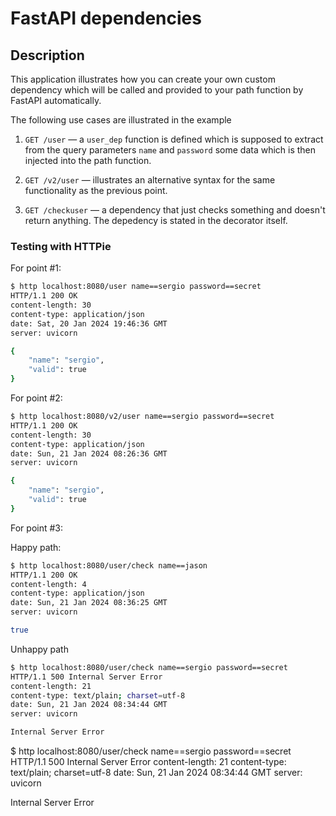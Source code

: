# FastAPI dependencies

## Description

This application illustrates how you can create your own custom dependency which will be called and provided to your path function by FastAPI automatically.

The following use cases are illustrated in the example

1. `GET /user` &mdash; a `user_dep` function is defined which is supposed to extract from the query parameters `name` and `password` some data which is then injected into the path function.

2. `GET /v2/user` &mdash; illustrates an alternative syntax for the same functionality as the previous point.

3. `GET /checkuser` &mdash; a dependency that just checks something and doesn't return anything. The depedency is stated in the decorator itself.

### Testing with HTTPie

For point #1:

```bash
$ http localhost:8080/user name==sergio password==secret
HTTP/1.1 200 OK
content-length: 30
content-type: application/json
date: Sat, 20 Jan 2024 19:46:36 GMT
server: uvicorn

{
    "name": "sergio",
    "valid": true
}

```

For point #2:

```bash
$ http localhost:8080/v2/user name==sergio password==secret
HTTP/1.1 200 OK
content-length: 30
content-type: application/json
date: Sun, 21 Jan 2024 08:26:36 GMT
server: uvicorn

{
    "name": "sergio",
    "valid": true
}
```

For point #3:

Happy path:

```bash
$ http localhost:8080/user/check name==jason
HTTP/1.1 200 OK
content-length: 4
content-type: application/json
date: Sun, 21 Jan 2024 08:36:25 GMT
server: uvicorn

true

```

Unhappy path

```bash
$ http localhost:8080/user/check name==sergio password==secret
HTTP/1.1 500 Internal Server Error
content-length: 21
content-type: text/plain; charset=utf-8
date: Sun, 21 Jan 2024 08:34:44 GMT
server: uvicorn

Internal Server Error
```

$ http localhost:8080/user/check name==sergio password==secret
HTTP/1.1 500 Internal Server Error
content-length: 21
content-type: text/plain; charset=utf-8
date: Sun, 21 Jan 2024 08:34:44 GMT
server: uvicorn

Internal Server Error

